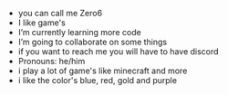- you can call me Zero6
- I like game's
- I’m currently learning more code
- I’m going to collaborate on some things
- if you want to reach me you will have to have discord
- Pronouns: he/him
- i play a lot of game's like minecraft and more
- i like the color's blue, red, gold and purple
